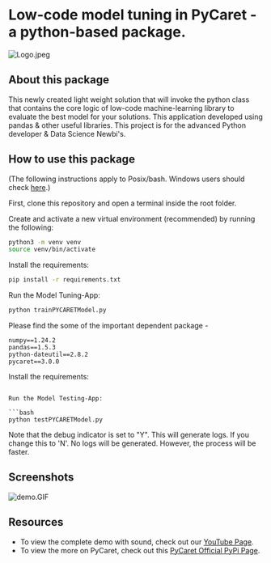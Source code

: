 # Low-code model tuning in PyCaret - a python-based package.

![Logo.jpeg](Logo.jpeg)

## About this package

This newly created light weight solution that will invoke the python class that contains the core logic of low-code machine-learning library to evaluate the best model for your solutions. This application developed using pandas & other useful libraries. This project is for the advanced Python developer & Data Science Newbi's.


## How to use this package

(The following instructions apply to Posix/bash. Windows users should check
[here](https://docs.python.org/3/library/venv.html).)

First, clone this repository and open a terminal inside the root folder.

Create and activate a new virtual environment (recommended) by running
the following:

```bash
python3 -m venv venv
source venv/bin/activate
```

Install the requirements:

```bash
pip install -r requirements.txt
```

Run the Model Tuning-App:

```bash
python trainPYCARETModel.py
```

Please find the some of the important dependent package -

```
numpy==1.24.2
pandas==1.5.3
python-dateutil==2.8.2
pycaret==3.0.0

```

Install the requirements:

```

Run the Model Testing-App:

```bash
python testPYCARETModel.py
```

Note that the debug indicator is set to "Y". This will generate logs. If you change this to 'N'. No logs will be generated. However, the process will be faster.

## Screenshots

![demo.GIF](demo.GIF)

## Resources

- To view the complete demo with sound, check out our [YouTube Page](https://youtu.be/jhcAQDJLQrQ).
- To view the more on PyCaret, check out this [PyCaret Official PyPi Page](https://pypi.org/project/pycaret/3.0.0/).
